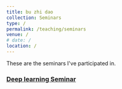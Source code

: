```yaml
---
title: bu zhi dao
collection: Seminars
type: /
permalink: /teaching/seminars
venue: /
# date: /
location: /
---
```


These are the seminars I've participated in.

### [Deep learning Seminar](http://tianyuanzhang.com/teaching/)
